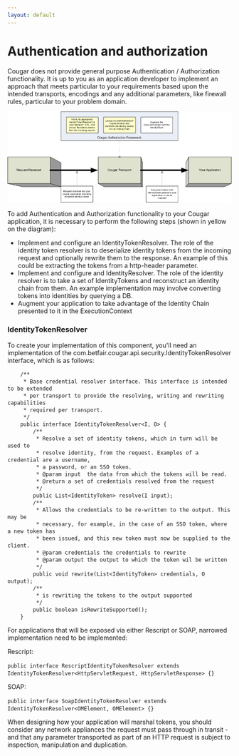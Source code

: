 ```yaml
---
layout: default
---
```

# Authentication and authorization

Cougar does not provide general purpose Authentication / Authorization functionality.  It is up to you as an application
developer to implement an approach that meets particular to your requirements based upon the intended transports, encodings
and any additional parameters, like firewall rules, particular to your problem domain.

![Cougar auth](cougar-auth.gif)

To add Authentication and Authorization functionality to your Cougar application, it is necessary to perform the following
steps (shown in yellow on the diagram):

* Implement and configure an IdentityTokenResolver.  The role of the identity token resolver is to deserialize identity
tokens from the incoming request and optionally rewrite them to the response.  An example of this could be extracting the
tokens from a http-header parameter.
* Implement and configure and IdentityResolver.  The role of the identity resolver is to take a set of IdentityTokens and
reconstruct an identity chain from them.  An example implementation may involve converting tokens into identities by querying
a DB.
* Augment your application to take advantage of the Identity Chain presented to it in the ExecutionContext


### IdentityTokenResolver

To create your implementation of this component, you'll need an implementation of the com.betfair.cougar.api.security.IdentityTokenResolver
interface, which is as follows:

        /**
         * Base credential resolver interface. This interface is intended to be extended
         * per transport to provide the resolving, writing and rewriting capabilities
         * required per transport.
         */
        public interface IdentityTokenResolver<I, O> {
            /**
             * Resolve a set of identity tokens, which in turn will be used to
             * resolve identity, from the request. Examples of a credential are a username,
             * a password, or an SSO token.
             * @param input  the data from which the tokens will be read.
             * @return a set of credentials resolved from the request
             */
            public List<IdentityToken> resolve(I input);
            /**
             * Allows the credentials to be re-written to the output. This may be
             * necessary, for example, in the case of an SSO token, where a new token has
             * been issued, and this new token must now be supplied to the client.
             * @param credentials the credentials to rewrite
             * @param output the output to which the token wil be written
             */
            public void rewrite(List<IdentityToken> credentials, O output);
            /**
             * is rewriting the tokens to the output supported
             */
            public boolean isRewriteSupported();
        }

For applications that will be exposed via either Rescript or SOAP, narrowed implementation need to be implemented:

Rescript:

` public interface RescriptIdentityTokenResolver extends IdentityTokenResolver<HttpServletRequest, HttpServletResponse> {} `

SOAP:

` public interface SoapIdentityTokenResolver extends IdentityTokenResolver<OMElement, OMElement> {} `

When designing how your application will marshal tokens, you should consider any network appliances the request must pass
through in transit - and that any parameter transported as part of an HTTP request is subject to inspection, manipulation
and duplication.